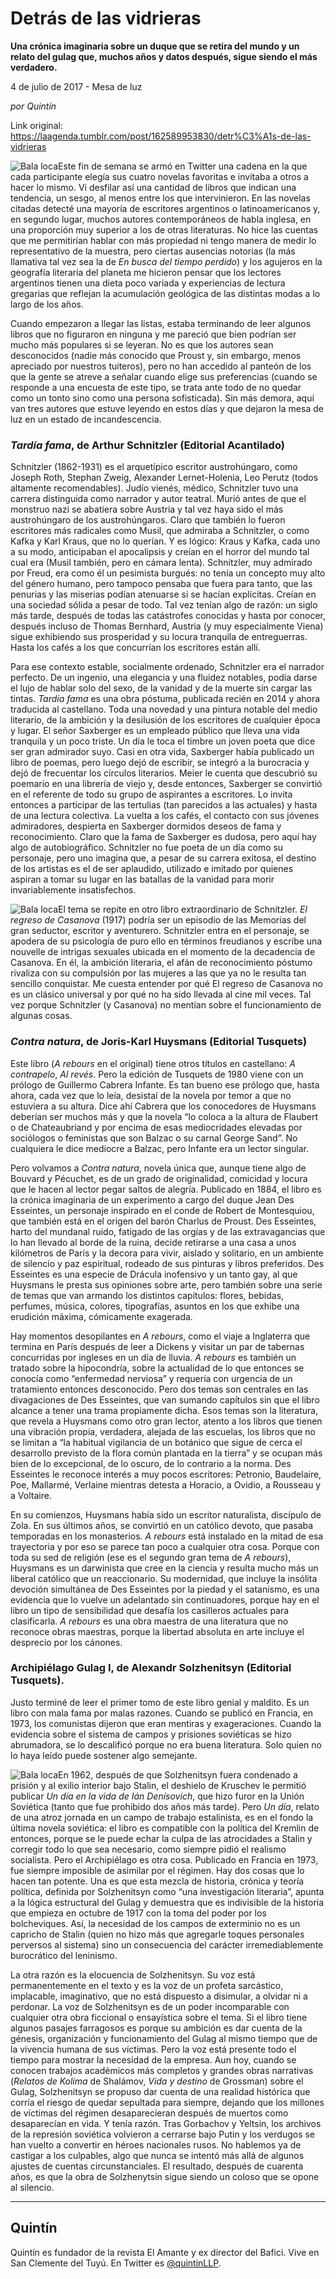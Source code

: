 # Detrás de las vidrieras

**Una crónica imaginaria sobre un duque que se retira del mundo y un relato del gulag que, muchos años y datos después, sigue siendo el más verdadero.**

4 de julio de 2017 - Mesa de luz

_por Quintín_

Link original: https://laagenda.tumblr.com/post/162589953830/detr%C3%A1s-de-las-vidrieras

![Bala loca](https://64.media.tumblr.com/d8a90cdf24ffd977ef9fd170ea758a8c/tumblr_inline_pk0cyq0K2m1t6q87u_500.jpg)Este fin de semana se armó en Twitter una cadena en la que cada participante elegía sus cuatro novelas favoritas e invitaba a otros a hacer lo mismo. Vi desfilar así una cantidad de libros que indican una tendencia, un sesgo, al menos entre los que intervinieron. En las novelas citadas detecté una mayoría de escritores argentinos o latinoamericanos y, en segundo lugar, muchos autores contemporáneos de habla inglesa, en una proporción muy superior a los de otras literaturas. No hice las cuentas que me permitirían hablar con más propiedad ni tengo manera de medir lo representativo de la muestra, pero ciertas ausencias notorias (la más llamativa tal vez sea la de *En busca del tiempo perdido*) y los agujeros en la geografía literaria del planeta me hicieron pensar que los lectores argentinos tienen una dieta poco variada y experiencias de lectura gregarias que reflejan la acumulación geológica de las distintas modas a lo largo de los años. 
 

Cuando empezaron a llegar las listas, estaba terminando de leer algunos libros que no figuraron en ninguna y me pareció que bien podrían ser mucho más populares si se leyeran. No es que los autores sean desconocidos (nadie más conocido que Proust y, sin embargo, menos apreciado por nuestros tuiteros), pero no han accedido al panteón de los que la gente se atreve a señalar cuando elige sus preferencias (cuando se responde a una encuesta de este tipo, se trata ante todo de no quedar como un tonto sino como una persona sofisticada). Sin más demora, aquí van tres autores que estuve leyendo en estos días y que dejaron la mesa de luz en un estado de incandescencia. 
 

### *Tardía fama*, de Arthur Schnitzler (Editorial Acantilado)

Schnitzler (1862-1931) es el arquetípico escritor austrohúngaro, como Joseph Roth, Stephan Zweig, Alexander Lernet-Holenia, Leo Perutz (todos altamente recomendables). Judío vienés, médico, Schnitzler tuvo una carrera distinguida como narrador y autor teatral. Murió antes de que el monstruo nazi se abatiera sobre Austria y tal vez haya sido el más austrohúngaro de los austrohúngaros. Claro que también lo fueron escritores más radicales como Musil, que admiraba a Schnitzler, o como Kafka y Karl Kraus, que no lo querían. Y es lógico: Kraus y Kafka, cada uno a su modo, anticipaban el apocalipsis y creían en el horror del mundo tal cual era (Musil también, pero en cámara lenta). Schnitzler, muy admirado por Freud, era como él un pesimista burgués: no tenía un concepto muy alto del género humano, pero tampoco pensaba que fuera para tanto, que las penurias y las miserias podían atenuarse si se hacían explícitas. Creían en una sociedad sólida a pesar de todo. Tal vez tenían algo de razón: un siglo más tarde, después de todas las catástrofes conocidas y hasta por conocer, después incluso de Thomas Bernhard, Austria (y muy especialmente Viena) sigue exhibiendo sus prosperidad y su locura tranquila de entreguerras. Hasta los cafés a los que concurrían los escritores están allí. 
 

Para ese contexto estable, socialmente ordenado, Schnitzler era el narrador perfecto. De un ingenio, una elegancia y una fluidez notables, podía darse el lujo de hablar solo del sexo, de la vanidad y de la muerte sin cargar las tintas. *Tardía fama* es una obra póstuma, publicada recién en 2014 y ahora traducida al castellano. Toda una novedad y una pintura notable del medio literario, de la ambición y la desilusión de los escritores de cualquier época y lugar. El señor Saxberger es un empleado público que lleva una vida tranquila y un poco triste. Un día le toca el timbre un joven poeta que dice ser gran admirador suyo. Casi en otra vida, Saxberger había publicado un libro de poemas, pero luego dejó de escribir, se integró a la burocracia y dejó de frecuentar los círculos literarios. Meier le cuenta que descubrió su poemario en una librería de viejo y, desde entonces, Saxberger se convirtió en el referente de todo su grupo de aspirantes a escritores. Lo invita entonces a participar de las tertulias (tan parecidos a las actuales) y hasta de una lectura colectiva. La vuelta a los cafés, el contacto con sus jóvenes admiradores, despierta en Saxberger dormidos deseos de fama y reconocimiento. Claro que la fama de Saxberger es dudosa, pero aquí hay algo de autobiográfico. Schnitzler no fue poeta de un día como su personaje, pero uno imagina que, a pesar de su carrera exitosa, el destino de los artistas es el de ser aplaudido, utilizado e imitado por quienes aspiran a tomar su lugar en las batallas de la vanidad para morir invariablemente insatisfechos.
 

![Bala loca](https://64.media.tumblr.com/19d61763e25993aed57db4643e204b04/tumblr_inline_pk0cyrJ4CE1t6q87u_250.jpg)El tema se repite en otro libro extraordinario de Schnitzler. *El regreso de Casanova* (1917) podría ser un episodio de las Memorias del gran seductor, escritor y aventurero. Schnitzler entra en el personaje, se apodera de su psicología de puro ello en términos freudianos y escribe una nouvelle de intrigas sexuales ubicada en el momento de la decadencia de Casanova. En él, la ambición literaria, el afán de reconocimiento póstumo rivaliza con su compulsión por las mujeres a las que ya no le resulta tan sencillo conquistar. Me cuesta entender por qué El regreso de Casanova no es un clásico universal y por qué no ha sido llevada al cine mil veces. Tal vez porque Schnitzler (y Casanova) no mentían sobre el funcionamiento de algunas cosas. 
 

### *Contra natura*, de Joris-Karl Huysmans (Editorial Tusquets)

Este libro (*A rebours* en el original) tiene otros títulos en castellano: *A contrapelo*, *Al revés*. Pero la edición de Tusquets de 1980 viene con un prólogo de Guillermo Cabrera Infante. Es tan bueno ese prólogo que, hasta ahora, cada vez que lo leía, desistaí de la novela por temor a que no estuviera a su altura. Dice ahí Cabrera que los conocedores de Huysmans deberían ser muchos más y que la novela “lo coloca a la altura de Flaubert o de Chateaubriand y por encima de esas mediocridades elevadas por sociólogos o feministas que son Balzac o su carnal George Sand”. No cualquiera le dice mediocre a Balzac, pero Infante era un lector singular. 
 

Pero volvamos a *Contra natura*, novela única que, aunque tiene algo de Bouvard y Pécuchet, es de un grado de originalidad, comicidad y locura que le hacen al lector pegar saltos de alegría. Publicado en 1884, el libro es la crónica imaginaria de un experimento a cargo del duque Jean Des Esseintes, un personaje inspirado en el conde de Robert de Montesquiou, que también está en el origen del barón Charlus de Proust. Des Esseintes, harto del mundanal ruido, fatigado de las orgías y de las extravagancias que lo han llevado al borde de la ruina, decide retirarse a una casa a unos kilómetros de París y la decora para vivir, aislado y solitario, en un ambiente de silencio y paz espiritual, rodeado de sus pinturas y libros preferidos. Des Esseintes es una especie de Drácula inofensivo y un tanto gay, al que Huysmans le presta sus opiniones sobre arte, pero también sobre una serie de temas que van armando los distintos capítulos: flores, bebidas, perfumes, música, colores, tipografías, asuntos en los que exhibe una erudición máxima, cómicamente exagerada. 


Hay momentos desopilantes en *A rebours*, como el viaje a Inglaterra que termina en París después de leer a Dickens y visitar un par de tabernas concurridas por ingleses en un día de lluvia. *A rebours* es también un tratado sobre la hipocondría, sobre la actualidad de lo que entonces se conocía como “enfermedad nerviosa” y requería con urgencia de un tratamiento entonces desconocido. Pero dos temas son centrales en las divagaciones de Des Esseintes, que van sumando capítulos sin que el libro alcance a tener una trama propiamente dicha. Esos temas son la literatura, que revela a Huysmans como otro gran lector, atento a los libros que tienen una vibración propia, verdadera, alejada de las escuelas, los libros que no se limitan a “la habitual vigilancia de un botánico que sigue de cerca el desarrollo previsto de la flora común plantada en la tierra” y se ocupan más bien de lo excepcional, de lo oscuro, de lo contrario a la norma. Des Esseintes le reconoce interés a muy pocos escritores: Petronio, Baudelaire, Poe, Mallarmé, Verlaine mientras detesta a Horacio, a Ovidio, a Rousseau y a Voltaire. 
 

En su comienzos, Huysmans había sido un escritor naturalista, discípulo de Zola. En sus últimos años, se convirtió en un católico devoto, que pasaba temporadas en los monasterios. *A rebours* está instalado en la mitad de esa trayectoria y por eso se parece tan poco a cualquier otra cosa. Porque con toda su sed de religión (ese es el segundo gran tema de *A rebours*), Huysmans es un darwinista que cree en la ciencia y resulta mucho más un liberal católico que un reaccionario. Su modernidad, que incluye la insólita devoción simultánea de Des Esseintes por la piedad y el satanismo, es una evidencia que lo vuelve un adelantado sin continuadores, porque hay en el libro un tipo de sensibilidad que desafía los casilleros actuales para clasificarla. *A rebours* es una obra maestra de una literatura que no reconoce obras maestras, porque la libertad absoluta en arte incluye el desprecio por los cánones. 
 

### Archipiélago Gulag I, de Alexandr Solzhenitsyn (Editorial Tusquets).

Justo terminé de leer el primer tomo de este libro genial y maldito. Es un libro con mala fama por malas razones. Cuando se publicó en Francia, en 1973, los comunistas dijeron que eran mentiras y exageraciones. Cuando la evidencia sobre el sistema de campos y prisiones soviéticas se hizo abrumadora, se lo descalificó porque no era buena literatura. Solo quien no lo haya leído puede sostener algo semejante.
 

![Bala loca](https://64.media.tumblr.com/d8a90cdf24ffd977ef9fd170ea758a8c/tumblr_inline_pk0cyq0K2m1t6q87u_250.jpg)En 1962, después de que Solzhenitsyn fuera condenado a prisión y al exilio interior bajo Stalin, el deshielo de Kruschev le permitió publicar *Un día en la vida de Ián Denísovich*, que hizo furor en la Unión Soviética (tanto que fue prohibido dos años más tarde). Pero *Un día*, relato de una atroz jornada en un campo de trabajo estalinista, es en el fondo la última novela soviética: el libro es compatible con la política del Kremlin de entonces, porque se le puede echar la culpa de las atrocidades a Stalin y corregir todo lo que sea necesario, como siempre pidió el realismo socialista. Pero el Archipiélago es otra cosa. Publicado en Francia en 1973, fue siempre imposible de asimilar por el régimen. Hay dos cosas que lo hacen tan potente. Una es que esta mezcla de historia, crónica y teoría política, definida por Solzhenitsyn como “una investigación literaria”, apunta a la lógica estructural del Gulag y demuestra que es indivisible de la historia que empieza en octubre de 1917 con la toma del poder por los bolcheviques. Así, la necesidad de los campos de exterminio no es un capricho de Stalin (quien no hizo más que agregarle toques personales perversos al sistema) sino un consecuencia del carácter irremediablemente burocrático del leninismo.
 

La otra razón es la elocuencia de Solzhenitsyn. Su voz está permanentemente en el texto y es la voz de un profeta sarcástico, implacable, imaginativo, que no está dispuesto a disimular, a olvidar ni a perdonar. La voz de Solzhenitsyn es de un poder incomparable con cualquier otra obra ficcional o ensayística sobre el tema. Si el libro tiene algunos pasajes farragosos es porque su ambición es dar cuenta de la génesis, organización y funcionamiento del Gulag al mismo tiempo que de la vivencia humana de sus víctimas. Pero la voz está presente todo el tiempo para mostrar la necesidad de la empresa. Aun hoy, cuando se conocen trabajos académicos más completos y grandes obras narrativas (*Relatos de Kolima* de Shalámov, *Vida y destino* de Grossman) sobre el Gulag, Solzhenitsyn se propuso dar cuenta de una realidad histórica que corría el riesgo de quedar sepultada para siempre, dejando que los millones de víctimas del régimen desaparecieran después de muertos como desaparecían en vida. Y tenía razón. Tras Gorbachov y Yeltsin, los archivos de la represión soviética volvieron a cerrarse bajo Putin y los verdugos se han vuelto a convertir en héroes nacionales rusos. No hablemos ya de castigar a los culpables, algo que nunca se intentó más allá de algunos ajustes de cuentas circunstanciales. El resultado, después de cuarenta años, es que la obra de Solzhenytsin sigue siendo un coloso que se opone al silencio. 
 



---

 Quintín
--------

 Quintín es fundador de la revista El Amante y ex director del Bafici. Vive en San Clemente del Tuyú. En Twitter es [@quintinLLP](https://twitter.com/quintinLLP). 

